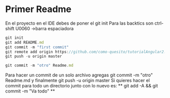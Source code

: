 # Primer Readme
En el proyecto en el IDE debes de poner el git init
Para las backtics son ctrl-shift U0060 ->barra espaciadora
```javascript
git init
git add README.md
git commit -m "first commit"
git remote add origin https://github.com/como-quesito/tutorialAngular2.git
git push -u origin master

git commit -m "otro" Readme.md

```
Para hacer un commit de un solo archivo agregas git commit -m "otro" Readme.md
y finalmente git push -u origin master
Si quieres hacer el commit para todo un directorio junto con lo nuevo es: ** git add -A && git commit -m "Va todo" **
